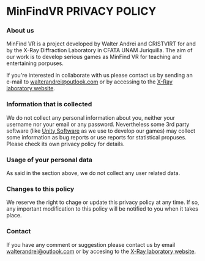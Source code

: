 # MinFindVR PRIVACY POLICY


### About us

MinFind VR is a project developed by Walter Andrei and CRISTVIRT for and by the X-Ray Diffraction Laboratory in CFATA UNAM Juriquilla. The aim of our work is to develop serious games as MinFind VR for teaching and entertaining porpuses.

If you're interested in collaborate with us please contact us by sending an e-mail to walterandrei@outlook.com or by accessing to the [X-Ray laboratory website](http://www.fata.unam.mx/servicios/difraccion_rayos_x/info).


### Information that is collected

We do not collect any personal information about you, neither your username nor your email or any password. Nevertheless some 3rd party software (like [Unity Software](https://unity.com/) as we use to develop our games) may collect some information as bug reports or use reports for statistical propuses. Please check its own privacy policy for details.


### Usage of your personal data

As said in the section above, we do not collect any user related data.


### Changes to this policy

We reserve the right to chage or update this privacy policy at any time. If so, any important modification to this policy will be notified to you when it takes place.


### Contact

If you have any comment or suggestion please contact us by email walterandrei@outlook.com or by accesing to the [X-Ray laboratory website](http://www.fata.unam.mx/servicios/difraccion_rayos_x/info).
